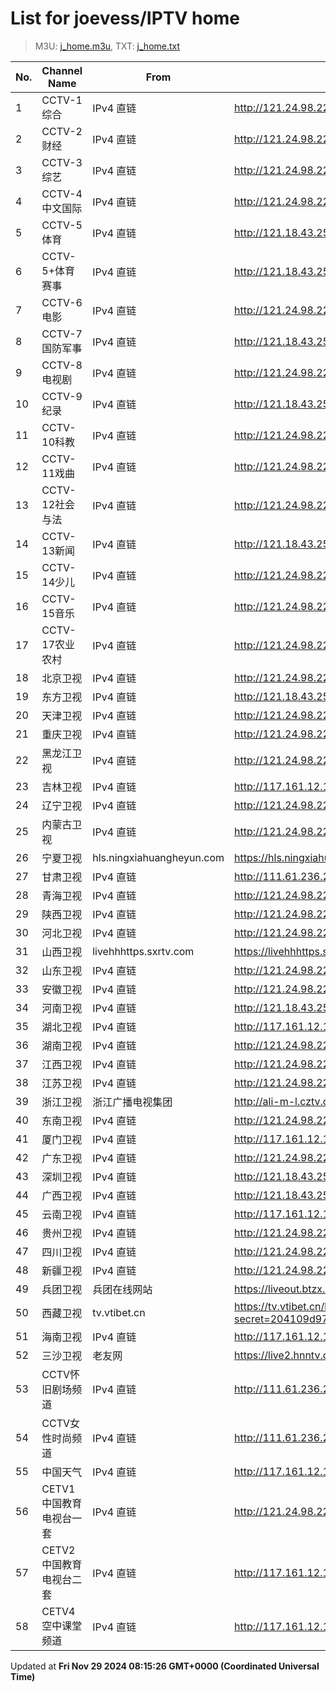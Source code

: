 # List for **joevess/IPTV home**

> M3U: [j_home.m3u](/j_home.m3u), TXT: [j_home.txt](/txt/j_home.txt)

| No. | Channel Name | From | Source |
| --- | ------------ | ---- | ------ |
| 1 | CCTV-1综合 | IPv4 直链 | <http://121.24.98.226:8090/hls/9/index.m3u8> |
| 2 | CCTV-2财经 | IPv4 直链 | <http://121.24.98.226:8090/hls/10/index.m3u8> |
| 3 | CCTV-3综艺 | IPv4 直链 | <http://121.24.98.226:8090/hls/11/index.m3u8> |
| 4 | CCTV-4中文国际 | IPv4 直链 | <http://121.24.98.226:8090/hls/12/index.m3u8> |
| 5 | CCTV-5体育 | IPv4 直链 | <http://121.18.43.254:10000/hls/5/index.m3u8> |
| 6 | CCTV-5+体育赛事 | IPv4 直链 | <http://121.18.43.254:10000/hls/17/index.m3u8> |
| 7 | CCTV-6电影 | IPv4 直链 | <http://121.24.98.226:8090/hls/14/index.m3u8> |
| 8 | CCTV-7国防军事 | IPv4 直链 | <http://121.18.43.254:10000/hls/7/index.m3u8> |
| 9 | CCTV-8电视剧 | IPv4 直链 | <http://121.24.98.226:8090/hls/16/index.m3u8> |
| 10 | CCTV-9纪录 | IPv4 直链 | <http://121.18.43.254:10000/hls/9/index.m3u8> |
| 11 | CCTV-10科教 | IPv4 直链 | <http://121.24.98.226:8090/hls/18/index.m3u8> |
| 12 | CCTV-11戏曲 | IPv4 直链 | <http://121.24.98.226:8090/hls/19/index.m3u8> |
| 13 | CCTV-12社会与法 | IPv4 直链 | <http://121.24.98.226:8090/hls/20/index.m3u8> |
| 14 | CCTV-13新闻 | IPv4 直链 | <http://121.18.43.254:10000/hls/13/index.m3u8> |
| 15 | CCTV-14少儿 | IPv4 直链 | <http://121.24.98.226:8090/hls/22/index.m3u8> |
| 16 | CCTV-15音乐 | IPv4 直链 | <http://121.24.98.226:8090/hls/23/index.m3u8> |
| 17 | CCTV-17农业农村 | IPv4 直链 | <http://121.24.98.226:8090/hls/15/index.m3u8> |
| 18 | 北京卫视 | IPv4 直链 | <http://121.24.98.226:8090/hls/32/index.m3u8> |
| 19 | 东方卫视 | IPv4 直链 | <http://121.18.43.254:10000/hls/24/index.m3u8> |
| 20 | 天津卫视 | IPv4 直链 | <http://121.24.98.226:8090/hls/33/index.m3u8> |
| 21 | 重庆卫视 | IPv4 直链 | <http://121.24.98.226:8090/hls/78/index.m3u8> |
| 22 | 黑龙江卫视 | IPv4 直链 | <http://121.24.98.226:8090/hls/42/index.m3u8> |
| 23 | 吉林卫视 | IPv4 直链 | <http://117.161.12.124/live/program/live/jlwshd8m/8000000/mnf.m3u8> |
| 24 | 辽宁卫视 | IPv4 直链 | <http://121.24.98.226:8090/hls/59/index.m3u8> |
| 25 | 内蒙古卫视 | IPv4 直链 | <http://121.24.98.226:8090/hls/43/index.m3u8> |
| 26 | 宁夏卫视 | hls.ningxiahuangheyun.com | <https://hls.ningxiahuangheyun.com/live/nxws1M.m3u8> |
| 27 | 甘肃卫视 | IPv4 直链 | <http://111.61.236.247:9081/hls/54/index.m3u8> |
| 28 | 青海卫视 | IPv4 直链 | <http://121.24.98.226:8090/hls/51/index.m3u8> |
| 29 | 陕西卫视 | IPv4 直链 | <http://121.24.98.226:8090/hls/86/index.m3u8> |
| 30 | 河北卫视 | IPv4 直链 | <http://121.24.98.226:8090/hls/25/index.m3u8> |
| 31 | 山西卫视 | livehhhttps.sxrtv.com | <https://livehhhttps.sxrtv.com/lsdream/q8RVWgs/1000/i1sh8sV.m3u8> |
| 32 | 山东卫视 | IPv4 直链 | <http://121.24.98.226:8090/hls/39/index.m3u8> |
| 33 | 安徽卫视 | IPv4 直链 | <http://121.24.98.226:8090/hls/81/index.m3u8> |
| 34 | 河南卫视 | IPv4 直链 | <http://121.18.43.254:10000/hls/35/index.m3u8> |
| 35 | 湖北卫视 | IPv4 直链 | <http://117.161.12.124/live/program/live/hubeiws8m/8000000/mnf.m3u8> |
| 36 | 湖南卫视 | IPv4 直链 | <http://121.24.98.226:8090/hls/56/index.m3u8> |
| 37 | 江西卫视 | IPv4 直链 | <http://121.24.98.226:8090/hls/55/index.m3u8> |
| 38 | 江苏卫视 | IPv4 直链 | <http://121.24.98.226:8090/hls/38/index.m3u8> |
| 39 | 浙江卫视 | 浙江广播电视集团 | <http://ali-m-l.cztv.com/channels/lantian/channel001/1080p.m3u8> |
| 40 | 东南卫视 | IPv4 直链 | <http://121.24.98.226:8090/hls/36/index.m3u8> |
| 41 | 厦门卫视 | IPv4 直链 | <http://117.161.12.124/live/program/live/xmws/1300000/mnf.m3u8> |
| 42 | 广东卫视 | IPv4 直链 | <http://121.24.98.226:8090/hls/82/index.m3u8> |
| 43 | 深圳卫视 | IPv4 直链 | <http://121.18.43.254:10000/hls/26/index.m3u8> |
| 44 | 广西卫视 | IPv4 直链 | <http://121.18.43.254:10000/hls/53/index.m3u8> |
| 45 | 云南卫视 | IPv4 直链 | <http://117.161.12.124/live/program/live/ynwshd8m/8000000/mnf.m3u8> |
| 46 | 贵州卫视 | IPv4 直链 | <http://121.24.98.226:8090/hls/40/index.m3u8> |
| 47 | 四川卫视 | IPv4 直链 | <http://121.24.98.226:8090/hls/58/index.m3u8> |
| 48 | 新疆卫视 | IPv4 直链 | <http://121.24.98.226:8090/hls/61/index.m3u8> |
| 49 | 兵团卫视 | 兵团在线网站 | <https://liveout.btzx.com.cn/62ds9e/yil08g.m3u8> |
| 50 | 西藏卫视 | tv.vtibet.cn | <https://tv.vtibet.cn/live/vuXz3cg3TmRUYg.m3u8?secret=204109d97768268ff538ad7694c12e26&time=66d13220> |
| 51 | 海南卫视 | IPv4 直链 | <http://117.161.12.124/live/program/live/hainanwshd8m/8000000/mnf.m3u8> |
| 52 | 三沙卫视 | 老友网 | <https://live2.hnntv.cn/srs/tv/ssws.m3u8?_upt=c96185071724988683> |
| 53 | CCTV怀旧剧场频道 | IPv4 直链 | <http://111.61.236.247:9081/hls/67/index.m3u8> |
| 54 | CCTV女性时尚频道 | IPv4 直链 | <http://111.61.236.247:9081/hls/59/index.m3u8> |
| 55 | 中国天气 | IPv4 直链 | <http://117.161.12.124/live/program/live/zgqx/1300000/mnf.m3u8> |
| 56 | CETV1中国教育电视台一套 | IPv4 直链 | <http://121.24.98.226:8090/hls/67/index.m3u8> |
| 57 | CETV2中国教育电视台二套 | IPv4 直链 | <http://117.161.12.124/live/program/live/cetv2/2500000/mnf.m3u8> |
| 58 | CETV4空中课堂频道 | IPv4 直链 | <http://117.161.12.124/live/program/live/zgjy4hd8m/8000000/mnf.m3u8> |

Updated at **Fri Nov 29 2024 08:15:26 GMT+0000 (Coordinated Universal Time)**
